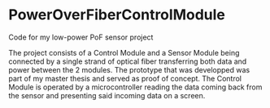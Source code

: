 # PowerOverFiberControlModule
Code for my low-power PoF sensor project

The project consists of a Control Module and a Sensor Module being connected by a single strand of optical fiber transferring both data and power between the 2 modules. The prototype that was developped was part of my master thesis and served as proof of concept.
The Control Module is operated by a microcontroller reading the data coming back from the sensor and presenting said incoming data on a screen.